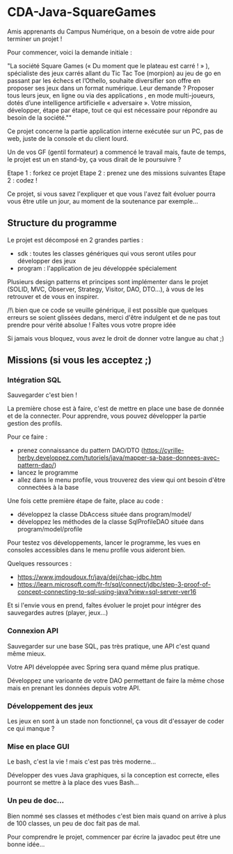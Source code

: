 # CDA-Java-SquareGames

Amis apprenants du Campus Numérique, on a besoin de votre aide pour terminer un projet !

Pour commencer, voici la demande initiale :

"La société Square Games (« Du moment que le plateau est carré ! » ), spécialiste des jeux carrés allant du Tic Tac Toe (morpion) au jeu de go en passant par les échecs et l’Othello, souhaite diversifier son offre en proposer ses jeux dans un format numérique.
Leur demande ? Proposer tous leurs jeux, en ligne ou via des applications , en mode multi-joueurs, dotés d’une intelligence artificielle « adversaire ».
Votre mission, développer, étape par étape, tout ce qui est nécessaire pour répondre au besoin de la société.""

Ce projet concerne la partie application interne exécutée sur un PC, pas de web, juste de la console et du client lourd.

Un de vos GF (gentil formateur) a commencé le travail mais, faute de temps, le projet est un  en stand-by, ça vous dirait de le poursuivre ?

Etape 1 : forkez ce projet
Etape 2 : prenez une des missions suivantes 
Etape 2 : codez !

Ce projet, si vous savez l'expliquer et que vous l'avez fait évoluer pourra vous être utile un jour, au moment de la soutenance par exemple...

## Structure du programme

Le projet est décomposé en 2 grandes parties :

* sdk : toutes les classes génériques qui vous seront utiles pour développer des jeux
* program : l'application de jeu développée spécialement

Plusieurs design patterns et principes sont implémenter dans le projet (SOLID, MVC, Observer, Strategy, Visitor, DAO, DTO...), à vous de les retrouver et de vous en inspirer. 

/!\ bien que ce code se veuille générique, il est possible que quelques erreurs se soient glissées dedans, merci d'être indulgent et de ne pas tout prendre pour vérité absolue ! Faîtes vous votre propre idée

Si jamais vous bloquez, vous avez le droit de donner votre langue au chat ;)

## Missions (si vous les acceptez ;)

### Intégration SQL

Sauvegarder c'est bien !

La première chose est à faire, c'est de mettre en place une base de donnée et de la connecter. Pour apprendre, vous pouvez développer la partie gestion des profils.

Pour ce faire :

* prenez connaissance du pattern DAO/DTO (https://cyrille-herby.developpez.com/tutoriels/java/mapper-sa-base-donnees-avec-pattern-dao/)
* lancez le programme
* allez dans le menu profile, vous trouverez des view qui ont besoin d'être connectées à la base

Une fois cette première étape de faite, place au code :

* développez la classe DbAccess située dans program/model/
* développez les méthodes de la classe SqlProfileDAO située dans program/model/profile

Pour testez vos développements, lancer le programme, les vues en consoles accessibles dans le menu profile vous aideront bien.

Quelques ressources :

* https://www.jmdoudoux.fr/java/dej/chap-jdbc.htm
* https://learn.microsoft.com/fr-fr/sql/connect/jdbc/step-3-proof-of-concept-connecting-to-sql-using-java?view=sql-server-ver16

Et si l'envie vous en prend, faîtes évoluer le projet pour intégrer des sauvegardes autres (player, jeux...)

### Connexion API

Sauvegarder sur une base SQL, pas très pratique, une API c'est quand même mieux. 

Votre API développée avec Spring sera quand même plus pratique.

Développez une varioante de votre DAO permettant de faire la même chose mais en prenant les données depuis votre API.

### Développement des jeux

Les jeux en sont à un stade non fonctionnel, ça vous dit d'essayer de coder ce qui manque ?

### Mise en place GUI

Le bash, c'est la vie ! mais c'est pas très moderne...

Développer des vues Java graphiques, si la conception est correcte, elles pourront se mettre à la place des vues Bash...

### Un peu de doc...

Bien nommé ses classes et méthodes c'est bien mais quand on arrive à plus de 100 classes, un peu de doc fait pas de mal.

Pour comprendre le projet, commencer par écrire la javadoc peut être une bonne idée...